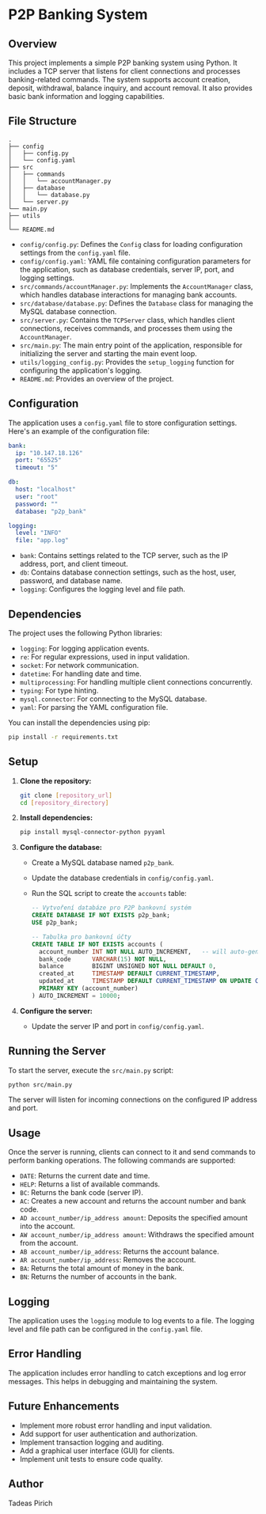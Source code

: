 
# P2P Banking System

## Overview

This project implements a simple P2P banking system using Python. It includes a TCP server that listens for client connections and processes banking-related commands. The system supports account creation, deposit, withdrawal, balance inquiry, and account removal. It also provides basic bank information and logging capabilities.

## File Structure

```
.
├── config
│   ├── config.py
│   └── config.yaml
├── src
│   ├── commands
│   │   └── accountManager.py
│   ├── database
│   │   └── database.py
│   └── server.py
└── main.py
├── utils
│   
└── README.md
```

*   `config/config.py`: Defines the `Config` class for loading configuration settings from the `config.yaml` file.
*   `config/config.yaml`: YAML file containing configuration parameters for the application, such as database credentials, server IP, port, and logging settings.
*   `src/commands/accountManager.py`: Implements the `AccountManager` class, which handles database interactions for managing bank accounts.
*   `src/database/database.py`: Defines the `Database` class for managing the MySQL database connection.
*   `src/server.py`: Contains the `TCPServer` class, which handles client connections, receives commands, and processes them using the `AccountManager`.
*   `src/main.py`: The main entry point of the application, responsible for initializing the server and starting the main event loop.
*   `utils/logging_config.py`: Provides the `setup_logging` function for configuring the application's logging.
*   `README.md`: Provides an overview of the project.

## Configuration

The application uses a `config.yaml` file to store configuration settings. Here's an example of the configuration file:

```yaml
bank:
  ip: "10.147.18.126"
  port: "65525"
  timeout: "5"

db:
  host: "localhost"
  user: "root"
  password: ""
  database: "p2p_bank"

logging:
  level: "INFO"
  file: "app.log"
```

*   `bank`: Contains settings related to the TCP server, such as the IP address, port, and client timeout.
*   `db`: Contains database connection settings, such as the host, user, password, and database name.
*   `logging`: Configures the logging level and file path.

## Dependencies

The project uses the following Python libraries:

*   `logging`: For logging application events.
*   `re`: For regular expressions, used in input validation.
*   `socket`: For network communication.
*   `datetime`: For handling date and time.
*   `multiprocessing`: For handling multiple client connections concurrently.
*   `typing`: For type hinting.
*   `mysql.connector`: For connecting to the MySQL database.
*   `yaml`: For parsing the YAML configuration file.

You can install the dependencies using pip:

```bash
pip install -r requirements.txt
```

## Setup

1.  **Clone the repository:**

    ```bash
    git clone [repository_url]
    cd [repository_directory]
    ```

2.  **Install dependencies:**

    ```bash
    pip install mysql-connector-python pyyaml
    ```

3.  **Configure the database:**

    *   Create a MySQL database named `p2p_bank`.
    *   Update the database credentials in `config/config.yaml`.
    *   Run the SQL script to create the `accounts` table:

        ```sql
        -- Vytvoření databáze pro P2P bankovní systém
        CREATE DATABASE IF NOT EXISTS p2p_bank;
        USE p2p_bank;

        -- Tabulka pro bankovní účty
        CREATE TABLE IF NOT EXISTS accounts (
          account_number INT NOT NULL AUTO_INCREMENT,   -- will auto-generate value
          bank_code      VARCHAR(15) NOT NULL,
          balance        BIGINT UNSIGNED NOT NULL DEFAULT 0,
          created_at     TIMESTAMP DEFAULT CURRENT_TIMESTAMP,
          updated_at     TIMESTAMP DEFAULT CURRENT_TIMESTAMP ON UPDATE CURRENT_TIMESTAMP,
          PRIMARY KEY (account_number)
        ) AUTO_INCREMENT = 10000;
        ```

4.  **Configure the server:**

    *   Update the server IP and port in `config/config.yaml`.

## Running the Server

To start the server, execute the `src/main.py` script:

```bash
python src/main.py
```

The server will listen for incoming connections on the configured IP address and port.

## Usage

Once the server is running, clients can connect to it and send commands to perform banking operations. The following commands are supported:

*   `DATE`: Returns the current date and time.
*   `HELP`: Returns a list of available commands.
*   `BC`: Returns the bank code (server IP).
*   `AC`: Creates a new account and returns the account number and bank code.
*   `AD account_number/ip_address amount`: Deposits the specified amount into the account.
*   `AW account_number/ip_address amount`: Withdraws the specified amount from the account.
*   `AB account_number/ip_address`: Returns the account balance.
*   `AR account_number/ip_address`: Removes the account.
*   `BA`: Returns the total amount of money in the bank.
*   `BN`: Returns the number of accounts in the bank.

## Logging

The application uses the `logging` module to log events to a file. The logging level and file path can be configured in the `config.yaml` file.

## Error Handling

The application includes error handling to catch exceptions and log error messages. This helps in debugging and maintaining the system.

## Future Enhancements

*   Implement more robust error handling and input validation.
*   Add support for user authentication and authorization.
*   Implement transaction logging and auditing.
*   Add a graphical user interface (GUI) for clients.
*   Implement unit tests to ensure code quality.

## Author

Tadeas Pirich
